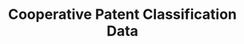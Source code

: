 ---
layout: default
bigquery: https://console.cloud.google.com/bigquery?p=patents-public-data&d=cpc&page=dataset
citation: '“Cooperative Patent Classification” by the EPO and USPTO, for public use. '
contributors: EPO, USPTO
cost: None
description: Cooperative Patent Classification Data contains the scheme and definitions
  of the Cooperative Patent Classification system for classifying patent documents.
  The CPC is the result of a partnership between the EPO and the USPTO in their joint
  effort to develop a common, internationally compatible classification system for
  technical documents, in particular patent publications, which will be used by both
  offices in the patent granting process
documentation: https://www.cooperativepatentclassification.org/cpcSchemeAndDefinitions
last_edit: Mon, 04 Apr 2022 19:07:06 GMT
location: https://www.cooperativepatentclassification.org/index
maintained_by: USPTO, EPO
schema_fields: '[''notAllocatable'', ''informative_references'', ''title_full'', ''application_references'',
  ''titlePart'', ''sizeCache'', ''limitingReferences'', ''not_allocatable'', ''status'',
  ''informativeReferences'', ''level'', ''limiting_references'', ''residualReferences'',
  ''children'', ''titleFull'', ''date_revised'', ''ipc_concordant'', ''title_part'',
  ''definition'', ''child_groups'', ''applicationReferences'', ''childGroups'', ''dateRevised'',
  ''ipcConcordant'', ''parents'', ''additional_only'', ''symbol'', ''breakdown_code'',
  ''residual_references'', ''synonyms'', ''breakdownCode'', ''glossary'']'
shortname: cooperative_patent_classification
tags:
- patents
- science
title: Cooperative Patent Classification Data
uuid: 984374a7-16e9-4b35-9445-458daceb01bf
---